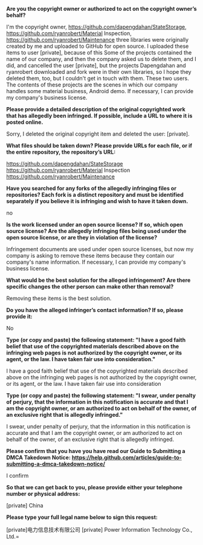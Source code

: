 **Are you the copyright owner or authorized to act on the copyright owner’s behalf?**

I'm the copyright owner, https://github.com/dapengdahan/StateStorage, https://github.com/ryanrobert/Material Inspection, https://github.com/ryanrobert/Maintenance three libraries were originally created by me and uploaded to GitHub for open source. I uploaded these items to user [private], because of this Some of the projects contained the name of our company, and then the company asked us to delete them, and I did, and cancelled the user [private], but the projects Dapengdahan and ryanrobert downloaded and fork were in their own libraries, so I hope they deleted them, too, but I couldn't get in touch with them. These two users. The contents of these projects are the scenes in which our company handles some material business, Android demo. If necessary, I can provide my company's business license.

**Please provide a detailed description of the original copyrighted work that has allegedly been infringed. If possible, include a URL to where it is posted online.**

Sorry, I deleted the original copyright item and deleted the user: [private].

**What files should be taken down? Please provide URLs for each file, or if the entire repository, the repository’s URL:**

https://github.com/dapengdahan/StateStorage  
https://github.com/ryanrobert/Material Inspection  
https://github.com/ryanrobert/Maintenance  

**Have you searched for any forks of the allegedly infringing files or repositories? Each fork is a distinct repository and must be identified separately if you believe it is infringing and wish to have it taken down.**

no

**Is the work licensed under an open source license? If so, which open source license? Are the allegedly infringing files being used under the open source license, or are they in violation of the license?**

Infringement documents are used under open source licenses, but now my company is asking to remove these items because they contain our company's name information. If necessary, I can provide my company's business license.

**What would be the best solution for the alleged infringement? Are there specific changes the other person can make other than removal?**

Removing these items is the best solution.

**Do you have the alleged infringer’s contact information? If so, please provide it:**

No

**Type (or copy and paste) the following statement: "I have a good faith belief that use of the copyrighted materials described above on the infringing web pages is not authorized by the copyright owner, or its agent, or the law. I have taken fair use into consideration."**

I have a good faith belief that use of the copyrighted materials described above on the infringing web pages is not authorized by the copyright owner, or its agent, or the law. I have taken fair use into consideration

**Type (or copy and paste) the following statement: "I swear, under penalty of perjury, that the information in this notification is accurate and that I am the copyright owner, or am authorized to act on behalf of the owner, of an exclusive right that is allegedly infringed."**

I swear, under penalty of perjury, that the information in this notification is accurate and that I am the copyright owner, or am authorized to act on behalf of the owner, of an exclusive right that is allegedly infringed.

**Please confirm that you have you have read our Guide to Submitting a DMCA Takedown Notice: https://help.github.com/articles/guide-to-submitting-a-dmca-takedown-notice/**

I confirm

**So that we can get back to you, please provide either your telephone number or physical address:**

[private] China

**Please type your full legal name below to sign this request:**

[private]电力信息技术有限公司 [private] Power Information Technology Co., Ltd.=
